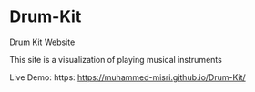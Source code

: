 # Drum-Kit
Drum Kit Website

This site is a visualization of playing musical instruments

Live Demo: https: https://muhammed-misri.github.io/Drum-Kit/

